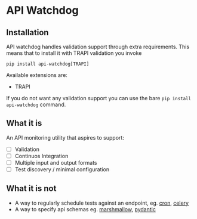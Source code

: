 # API Watchdog

## Installation
API watchdog handles validation support through extra requirements.
This means that to install it with TRAPI validation you invoke
```
pip install api-watchdog[TRAPI]
```

Available extensions are:
- TRAPI

If you do not want any validation support you can use the bare `pip install api-watchdog` command.

## What it is
An API monitoring utility that aspires to support:
- [ ] Validation
- [ ] Continuos Integration
- [ ] Multiple input and output formats
- [ ] Test discovery / minimal configuration

## What it is not
- A way to regularly schedule tests against an endpoint, eg. [cron](https://en.wikipedia.org/wiki/Cron), [celery](https://docs.celeryproject.org/en/stable/getting-started/introduction.html)
- A way to specify api schemas eg. [marshmallow](https://marshmallow.readthedocs.io/en/stable/), [pydantic](https://pydantic-docs.helpmanual.io/) 

